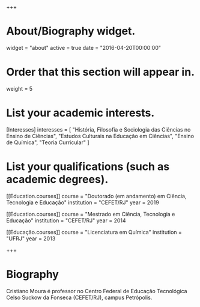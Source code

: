 +++
# About/Biography widget.
widget = "about"
active = true
date = "2016-04-20T00:00:00"

# Order that this section will appear in.
weight = 5

# List your academic interests.
[Interesses]
  interesses = [
    "História, Filosofia e Sociologia das Ciências no Ensino de Ciências",
    "Estudos Culturais na Educação em Ciências",
    "Ensino de Química",
    "Teoria Curricular"
  ]

# List your qualifications (such as academic degrees).
[[Education.courses]]
  course = "Doutorado (em andamento) em Ciência, Tecnologia e Educação"
  institution = "CEFET/RJ"
  year = 2019

[[Education.courses]]
  course = "Mestrado em Ciência, Tecnologia e Educação"
  institution = "CEFET/RJ"
  year = 2014

[[Educação.courses]]
  course = "Licenciatura em Química"
  institution = "UFRJ"
  year = 2013
 
+++

# Biography

Cristiano Moura é professor no Centro Federal de Educação Tecnológica Celso Suckow da Fonseca (CEFET/RJ), campus Petrópolis.
